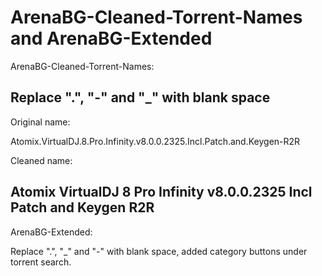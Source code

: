 # ArenaBG-Cleaned-Torrent-Names and ArenaBG-Extended

ArenaBG-Cleaned-Torrent-Names:

Replace ".", "-" and "_" with blank space
----------------------------------------------------------------------------------
Original name:

Atomix.VirtualDJ.8.Pro.Infinity.v8.0.0.2325.Incl.Patch.and.Keygen-R2R


Cleaned name:

Atomix VirtualDJ 8 Pro Infinity v8.0.0.2325 Incl Patch and Keygen R2R
----------------------------------------------------------------------------------


ArenaBG-Extended:

Replace ".", "_" and "-" with blank space, added category buttons under torrent search.

